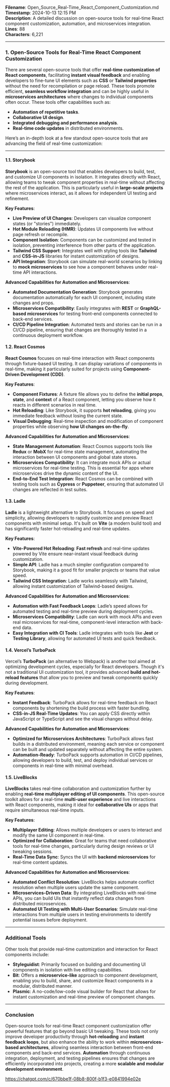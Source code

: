
**Filename**: Open_Source_Real-Time_React_Component_Customization.md  
**Timestamp**: 2024-10-13 12:15 PM  
**Description**: A detailed discussion on open-source tools for real-time React component customization, automation, and microservices integration.  
**Lines**: 88  
**Characters**: 6,221  

---

### **1. Open-Source Tools for Real-Time React Component Customization**

There are several open-source tools that offer **real-time customization of React components**, facilitating **instant visual feedback** and enabling developers to fine-tune UI elements such as **CSS** or **Tailwind properties** without the need for recompilation or page reload. These tools promote efficient, **seamless workflow integration** and can be highly useful in **microservices architectures** where changes to individual components often occur. These tools offer capabilities such as:

- **Automation of repetitive tasks**.
- **Collaborative UI design**.
- **Integrated debugging and performance analysis**.
- **Real-time code updates** in distributed environments.
  
Here’s an in-depth look at a few standout open-source tools that are advancing the field of real-time customization:

---

#### **1.1. Storybook**

**Storybook** is an open-source tool that enables developers to build, test, and customize UI components in isolation. It integrates directly with React, allowing teams to tweak component properties in real-time without affecting the rest of the application. This is particularly useful in **large-scale projects** where microservices interact, as it allows for independent UI testing and refinement.

**Key Features**:
- **Live Preview of UI Changes**: Developers can visualize component states (or "stories") immediately.
- **Hot Module Reloading (HMR)**: Updates UI components live without page refresh or recompile.
- **Component Isolation**: Components can be customized and tested in isolation, preventing interference from other parts of the application.
- **Tailwind CSS Support**: Integrates well with styling tools like **Tailwind** and **CSS-in-JS** libraries for instant customization of designs.
- **API Integration**: Storybook can simulate real-world scenarios by linking to **mock microservices** to see how a component behaves under real-time API interactions.

**Advanced Capabilities for Automation and Microservices**:
- **Automated Documentation Generation**: Storybook generates documentation automatically for each UI component, including state changes and props.
- **Microservices Compatibility**: Easily integrates with **REST** or **GraphQL-based microservices** for testing front-end components connected to back-end services.
- **CI/CD Pipeline Integration**: Automated tests and stories can be run in a CI/CD pipeline, ensuring that changes are thoroughly tested in a continuous deployment workflow.

#### **1.2. React Cosmos**

**React Cosmos** focuses on real-time interaction with React components through fixture-based UI testing. It can display variations of components in real-time, making it particularly suited for projects using **Component-Driven Development (CDD)**.

**Key Features**:
- **Component Fixtures**: A fixture file allows you to define the **initial props**, **state**, and **context** of a React component, letting you observe how it reacts in different scenarios in real time.
- **Hot Reloading**: Like Storybook, it supports **hot reloading**, giving you immediate feedback without losing the current state.
- **Visual Debugging**: Real-time inspection and modification of component properties while observing **how UI changes on-the-fly**.

**Advanced Capabilities for Automation and Microservices**:
- **State Management Automation**: React Cosmos supports tools like **Redux** or **MobX** for real-time state management, automating the interaction between UI components and global state stores.
- **Microservices Compatibility**: It can integrate mock APIs or actual microservices for real-time testing. This is essential for apps where microservices drive the dynamic content of the UI.
- **End-to-End Test Integration**: React Cosmos can be combined with testing tools such as **Cypress** or **Puppeteer**, ensuring that automated UI changes are reflected in test suites.

#### **1.3. Ladle**

**Ladle** is a lightweight alternative to Storybook. It focuses on speed and simplicity, allowing developers to rapidly customize and preview React components with minimal setup. It's built on **Vite** (a modern build tool) and has significantly faster hot-reloading and real-time updates.

**Key Features**:
- **Vite-Powered Hot Reloading**: **Fast refresh** and real-time updates powered by Vite ensure near-instant visual feedback during customization.
- **Simple API**: Ladle has a much simpler configuration compared to Storybook, making it a good fit for smaller projects or teams that value speed.
- **Tailwind CSS Integration**: Ladle works seamlessly with Tailwind, allowing instant customization of Tailwind-based designs.
  
**Advanced Capabilities for Automation and Microservices**:
- **Automation with Fast Feedback Loops**: Ladle’s speed allows for automated testing and real-time preview during deployment cycles.
- **Microservices Compatibility**: Ladle can work with mock APIs and even real microservices for real-time, component-level interaction with back-end data.
- **Easy Integration with CI Tools**: Ladle integrates with tools like **Jest** or **Testing Library**, allowing for automated UI tests and quick feedback.

#### **1.4. Vercel’s TurboPack**

Vercel’s **TurboPack** (an alternative to Webpack) is another tool aimed at optimizing development cycles, especially for React developers. Though it's not a traditional UI customization tool, it provides advanced **build and hot-reload features** that allow you to preview and tweak components quickly during development.

**Key Features**:
- **Instant Feedback**: TurboPack allows for real-time feedback on React components by shortening the build process with faster bundling.
- **CSS-in-JS Real-Time Updates**: You can apply CSS directly within JavaScript or TypeScript and see the visual changes without delay.

**Advanced Capabilities for Automation and Microservices**:
- **Optimized for Microservices Architectures**: TurboPack allows fast builds in a distributed environment, meaning each service or component can be built and updated separately without affecting the entire system.
- **Automation-Ready**: TurboPack supports automation in CI/CD pipelines, allowing developers to build, test, and deploy individual services or components in real-time with minimal overhead.

#### **1.5. LiveBlocks**

**LiveBlocks** takes real-time collaboration and customization further by enabling **real-time multiplayer editing of UI components**. This open-source toolkit allows for a real-time **multi-user experience** and live interactions with React components, making it ideal for **collaborative UIs** or apps that require simultaneous real-time inputs.

**Key Features**:
- **Multiplayer Editing**: Allows multiple developers or users to interact and modify the same UI component in real-time.
- **Optimized for Collaboration**: Great for teams that need collaborative tools for real-time changes, particularly during design reviews or UI tweaking sessions.
- **Real-Time Data Sync**: Syncs the UI with **backend microservices** for real-time content updates.

**Advanced Capabilities for Automation and Microservices**:
- **Automated Conflict Resolution**: LiveBlocks helps automate conflict resolution when multiple users update the same component.
- **Microservices-Driven Data**: By integrating LiveBlocks with real-time APIs, you can build UIs that instantly reflect data changes from distributed microservices.
- **Automated UI Testing with Multi-User Scenarios**: Simulate real-time interactions from multiple users in testing environments to identify potential issues before deployment.

---

### **Additional Tools**

Other tools that provide real-time customization and interaction for React components include:

- **Styleguidist**: Primarily focused on building and documenting UI components in isolation with live editing capabilities.
- **Bit**: Offers a **microservice-like** approach to component development, enabling you to build, share, and customize React components in a modular, distributed manner.
- **Plasmic**: A no-code/low-code visual builder for React that allows for instant customization and real-time preview of component changes.

---

### **Conclusion**

Open-source tools for real-time React component customization offer powerful features that go beyond basic UI tweaking. These tools not only improve developer productivity through **hot-reloading** and **instant feedback loops**, but also enhance the ability to work within **microservices-based architectures**, allowing seamless interaction between front-end components and back-end services. **Automation** through continuous integration, deployment, and testing pipelines ensures that changes are efficiently incorporated into projects, creating a more **scalable and modular development environment**.

https://chatgpt.com/c/670bbe1f-08b8-800f-b1f3-e0841994e02e
